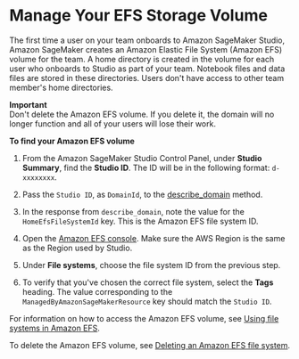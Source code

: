 # Manage Your EFS Storage Volume<a name="studio-tasks-manage-storage"></a>

The first time a user on your team onboards to Amazon SageMaker Studio, Amazon SageMaker creates an Amazon Elastic File System \(Amazon EFS\) volume for the team\. A home directory is created in the volume for each user who onboards to Studio as part of your team\. Notebook files and data files are stored in these directories\. Users don't have access to other team member's home directories\.

**Important**  
Don't delete the Amazon EFS volume\. If you delete it, the domain will no longer function and all of your users will lose their work\.

**To find your Amazon EFS volume**

1. From the Amazon SageMaker Studio Control Panel, under **Studio Summary**, find the **Studio ID**\. The ID will be in the following format: `d-xxxxxxxx`\.

1. Pass the `Studio ID`, as `DomainId`, to the [describe\_domain](https://boto3.amazonaws.com/v1/documentation/api/latest/reference/services/sagemaker.html#SageMaker.Client.describe_domain) method\.

1. In the response from `describe_domain`, note the value for the `HomeEfsFileSystemId` key\. This is the Amazon EFS file system ID\.

1. Open the [Amazon EFS console](https://console.aws.amazon.com/efs#/file-systems/)\. Make sure the AWS Region is the same as the Region used by Studio\.

1. Under **File systems**, choose the file system ID from the previous step\.

1. To verify that you've chosen the correct file system, select the **Tags** heading\. The value corresponding to the `ManagedByAmazonSageMakerResource` key should match the `Studio ID`\.

For information on how to access the Amazon EFS volume, see [Using file systems in Amazon EFS](https://docs.aws.amazon.com/efs/latest/ug/using-fs.html)\.

To delete the Amazon EFS volume, see [Deleting an Amazon EFS file system](https://docs.aws.amazon.com/efs/latest/ug/delete-efs-fs.html)\.